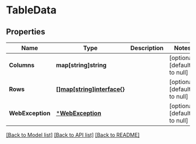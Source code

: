 # TableData

## Properties
Name | Type | Description | Notes
------------ | ------------- | ------------- | -------------
**Columns** | **map[string]string** |  | [optional] [default to null]
**Rows** | [**[]map[string]interface{}**](map.md) |  | [optional] [default to null]
**WebException** | [***WebException**](WebException.md) |  | [optional] [default to null]

[[Back to Model list]](../README.md#documentation-for-models) [[Back to API list]](../README.md#documentation-for-api-endpoints) [[Back to README]](../README.md)


